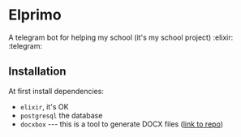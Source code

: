 # Elprimo

A telegram bot for helping my school (it's my school project) :elixir: :telegram:

## Installation

At first install dependencies:

- `elixir`, it's OK
- `postgresql` the database
- `docxbox` --- this is a tool to generate DOCX files ([link to repo](https://github.com/gyselroth/docxBox?tab=readme-ov-file#replace-text))
